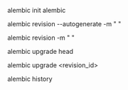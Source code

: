 alembic init alembic

alembic revision --autogenerate -m " "

alembic revision -m " "

alembic upgrade head

alembic upgrade <revision_id>

alembic history
